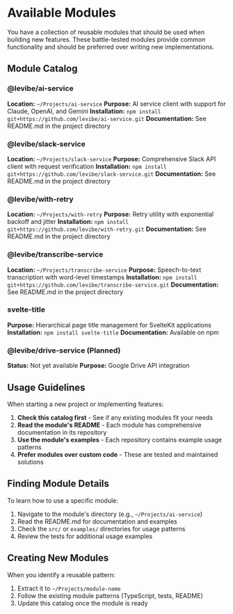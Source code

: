 # Available Modules

You have a collection of reusable modules that should be used when building new features. These battle-tested modules provide common functionality and should be preferred over writing new implementations.

## Module Catalog

### @levibe/ai-service
**Location:** `~/Projects/ai-service`
**Purpose:** AI service client with support for Claude, OpenAI, and Gemini
**Installation:** `npm install git+https://github.com/levibe/ai-service.git`
**Documentation:** See README.md in the project directory

### @levibe/slack-service
**Location:** `~/Projects/slack-service`
**Purpose:** Comprehensive Slack API client with request verification
**Installation:** `npm install git+https://github.com/levibe/slack-service.git`
**Documentation:** See README.md in the project directory

### @levibe/with-retry
**Location:** `~/Projects/with-retry`
**Purpose:** Retry utility with exponential backoff and jitter
**Installation:** `npm install git+https://github.com/levibe/with-retry.git`
**Documentation:** See README.md in the project directory

### @levibe/transcribe-service
**Location:** `~/Projects/transcribe-service`
**Purpose:** Speech-to-text transcription with word-level timestamps
**Installation:** `npm install git+https://github.com/levibe/transcribe-service.git`
**Documentation:** See README.md in the project directory

### svelte-title
**Purpose:** Hierarchical page title management for SvelteKit applications
**Installation:** `npm install svelte-title`
**Documentation:** Available on npm

### @levibe/drive-service (Planned)
**Status:** Not yet available
**Purpose:** Google Drive API integration

## Usage Guidelines

When starting a new project or implementing features:

1. **Check this catalog first** - See if any existing modules fit your needs
2. **Read the module's README** - Each module has comprehensive documentation in its repository
3. **Use the module's examples** - Each repository contains example usage patterns
4. **Prefer modules over custom code** - These are tested and maintained solutions

## Finding Module Details

To learn how to use a specific module:
1. Navigate to the module's directory (e.g., `~/Projects/ai-service`)
2. Read the README.md for documentation and examples
3. Check the `src/` or `examples/` directories for usage patterns
4. Review the tests for additional usage examples

## Creating New Modules

When you identify a reusable pattern:
1. Extract it to `~/Projects/module-name`
2. Follow the existing module patterns (TypeScript, tests, README)
3. Update this catalog once the module is ready